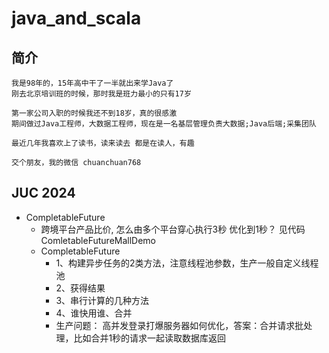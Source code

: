 # java_and_scala

## 简介
```
我是98年的，15年高中干了一半就出来学Java了
刚去北京培训班的时候，那时我是班力最小的只有17岁

第一家公司入职的时候我还不到18岁，真的很感激
期间做过Java工程师，大数据工程师，现在是一名基层管理负责大数据;Java后端;采集团队

最近几年我喜欢上了读书，读来读去 都是在读人，有趣

交个朋友，我的微信 chuanchuan768
```

## JUC 2024
* CompletableFuture
    * 跨境平台产品比价, 怎么由多个平台穿心执行3秒 优化到1秒？ 见代码 ComletableFutureMallDemo
    * CompletableFuture 
        * 1、构建异步任务的2类方法，注意线程池参数，生产一般自定义线程池
        * 2、获得结果
        * 3、串行计算的几种方法
        * 4、谁快用谁、合并 
        * 生产问题： 高并发登录打爆服务器如何优化，答案：合并请求批处理，比如合并1秒的请求一起读取数据库返回
